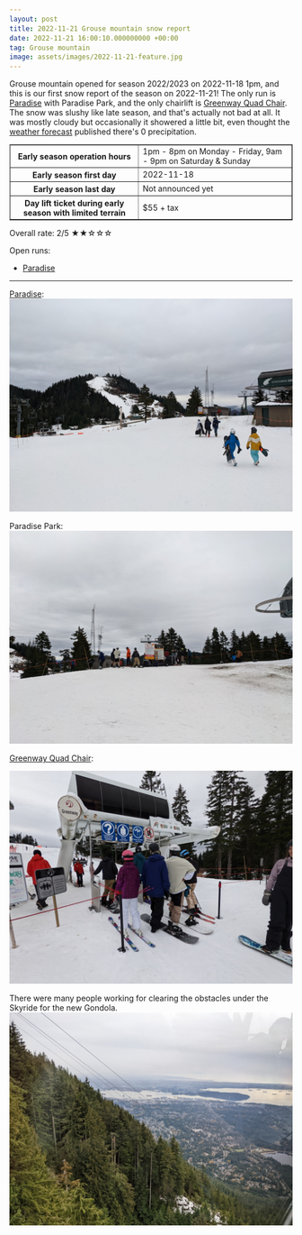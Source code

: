 ```yaml
---
layout: post
title: 2022-11-21 Grouse mountain snow report
date: 2022-11-21 16:00:10.000000000 +00:00
tag: Grouse mountain
image: assets/images/2022-11-21-feature.jpg
---
```


Grouse mountain opened for season 2022/2023 on 2022-11-18 1pm, and this is our first snow report of the season on 2022-11-21!
The only run is [Paradise](/grouse/paradise/) with Paradise Park, and the only chairlift is [Greenway Quad Chair](/grouse/greenway-chair/). The snow was slushy like late season, and that's actually not bad at all.
It was mostly cloudy but occasionally it showered a little bit, even thought the [weather forecast](https://www.snow-forecast.com/resorts/Grouse-Mountain/6day/mid) published there's 0 precipitation.

<table border=1>
<tr>
<th>Early season operation hours</th>
<td>1pm - 8pm on Monday - Friday, 9am - 9pm on Saturday & Sunday</td>
</tr><tr>
<th>Early season first day</th>
<td>2022-11-18</td>
</tr><tr>
<th>Early season last day</th>
<td>Not announced yet</td>
</tr><tr>
<th>Day lift ticket during early season with limited terrain</th>
<td>$55 + tax</td>
</tr>
</table>

Overall rate: 2/5 ★★☆☆☆

Open runs:

* [Paradise](/grouse/paradise/)

---

[Paradise](/grouse/paradise/):
![](/assets/images/2022-11-21-paradise.jpg)

Paradise Park:
![](/assets/images/2022-11-21-paradise-park.jpg)

[Greenway Quad Chair](/grouse/greenway-chair/):

![](/assets/images/2022-11-21-greenway-chair.jpg)

There were many people working for clearing the obstacles under the Skyride for the new Gondola.
![](/assets/images/2022-11-21-construction-for-new-gondola.jpg)
